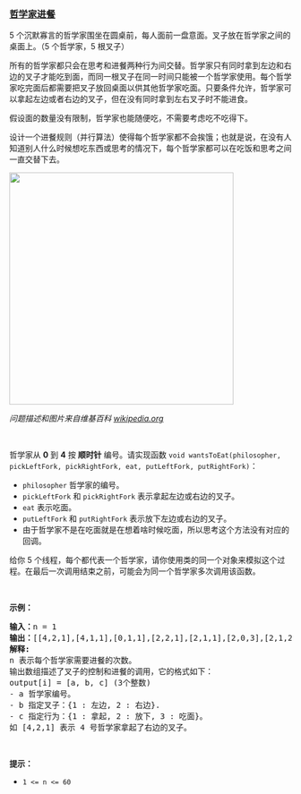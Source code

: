 ### [哲学家进餐](https://leetcode-cn.com/problems/the-dining-philosophers)

<p>5 个沉默寡言的哲学家围坐在圆桌前，每人面前一盘意面。叉子放在哲学家之间的桌面上。（5 个哲学家，5 根叉子）</p>

<p>所有的哲学家都只会在思考和进餐两种行为间交替。哲学家只有同时拿到左边和右边的叉子才能吃到面，而同一根叉子在同一时间只能被一个哲学家使用。每个哲学家吃完面后都需要把叉子放回桌面以供其他哲学家吃面。只要条件允许，哲学家可以拿起左边或者右边的叉子，但在没有同时拿到左右叉子时不能进食。</p>

<p>假设面的数量没有限制，哲学家也能随便吃，不需要考虑吃不吃得下。</p>

<p>设计一个进餐规则（并行算法）使得每个哲学家都不会挨饿；也就是说，在没有人知道别人什么时候想吃东西或思考的情况下，每个哲学家都可以在吃饭和思考之间一直交替下去。</p>

<p><img alt="" src="https://assets.leetcode-cn.com/aliyun-lc-upload/uploads/2019/10/23/an_illustration_of_the_dining_philosophers_problem.png" style="height: 415px; width: 400px;"></p>

<p><em>问题描述和图片来自维基百科&nbsp;<a href="https://en.wikipedia.org/wiki/Dining_philosophers_problem" target="_blank">wikipedia.org</a></em></p>

<p>&nbsp;</p>

<p>哲学家从&nbsp;<strong>0</strong> 到 <strong>4</strong> 按 <strong>顺时针</strong> 编号。请实现函数&nbsp;<code>void wantsToEat(philosopher, pickLeftFork, pickRightFork, eat, putLeftFork, putRightFork)</code>：</p>

<ul>
	<li><code>philosopher</code>&nbsp;哲学家的编号。</li>
	<li><code>pickLeftFork</code>&nbsp;和&nbsp;<code>pickRightFork</code>&nbsp;表示拿起左边或右边的叉子。</li>
	<li><code>eat</code>&nbsp;表示吃面。</li>
	<li><code>putLeftFork</code>&nbsp;和&nbsp;<code>putRightFork</code>&nbsp;表示放下左边或右边的叉子。</li>
	<li>由于哲学家不是在吃面就是在想着啥时候吃面，所以思考这个方法没有对应的回调。</li>
</ul>

<p>给你 5 个线程，每个都代表一个哲学家，请你使用类的同一个对象来模拟这个过程。在最后一次调用结束之前，可能会为同一个哲学家多次调用该函数。</p>

<p>&nbsp;</p>

<p><strong>示例：</strong></p>

<pre><strong>输入：</strong>n = 1
<strong>输出：</strong>[[4,2,1],[4,1,1],[0,1,1],[2,2,1],[2,1,1],[2,0,3],[2,1,2],[2,2,2],[4,0,3],[4,1,2],[0,2,1],[4,2,2],[3,2,1],[3,1,1],[0,0,3],[0,1,2],[0,2,2],[1,2,1],[1,1,1],[3,0,3],[3,1,2],[3,2,2],[1,0,3],[1,1,2],[1,2,2]]
<strong>解释:</strong>
n 表示每个哲学家需要进餐的次数。
输出数组描述了叉子的控制和进餐的调用，它的格式如下：
output[i] = [a, b, c] (3个整数)
- a 哲学家编号。
- b 指定叉子：{1 : 左边, 2 : 右边}.
- c 指定行为：{1 : 拿起, 2 : 放下, 3 : 吃面}。
如 [4,2,1] 表示 4 号哲学家拿起了右边的叉子。
</pre>

<p>&nbsp;</p>

<p><strong>提示：</strong></p>

<ul>
	<li><code>1 &lt;= n &lt;= 60</code></li>
</ul>
